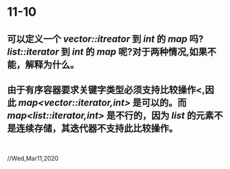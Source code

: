 # 11-10

## 可以定义一个 _vector<int>::itreator_ 到 _int_ 的 _map_ 吗? _list<int>::iterator_ 到 _int_ 的 _map_ 呢?对于两种情况,如果不能，解释为什么。

## 由于有序容器要求关键字类型必须支持比较操作<,因此 _map<vector<int>::iterator,int>_ 是可以的。而 _map<list<int>::iterator,int>_ 是不行的，因为 _list_ 的元素不是连续存储，其迭代器不支持此比较操作。

&nbsp;

//Wed,Mar11,2020